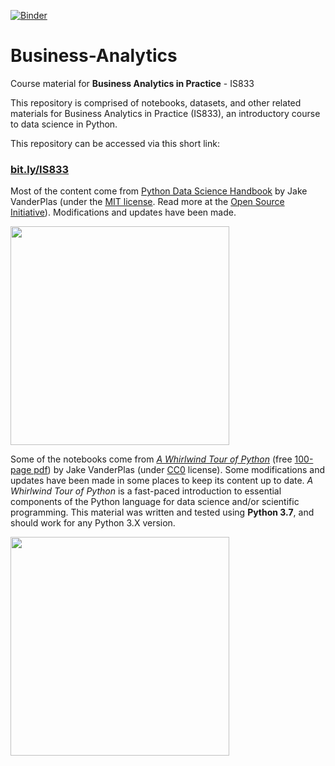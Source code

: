 [![Binder](https://mybinder.org/badge_logo.svg)](https://mybinder.org/v2/gh/soltaniehha/Business-Analytics.git/master)

# Business-Analytics
Course material for **Business Analytics in Practice** - IS833

This repository is comprised of notebooks, datasets, and other related materials for Business Analytics in Practice (IS833), an introductory course to data science in Python.

This repository can be accessed via this short link:
### [bit.ly/IS833](http://bit.ly/IS833)

Most of the content come from [Python Data Science Handbook](http://shop.oreilly.com/product/0636920034919.do) by Jake VanderPlas (under the [MIT license](LICENSE-CODE). Read more at the [Open Source Initiative](https://opensource.org/licenses/MIT)). Modifications and updates have been made.

<img src="https://github.com/soltaniehha/Business-Analytics/blob/master/figs/PDSH-cover.png?raw=true" align="center" width="350"/>

Some of the notebooks come from [*A Whirlwind Tour of Python*](http://www.oreilly.com/programming/free/a-whirlwind-tour-of-python.csp) (free [100-page pdf](http://www.oreilly.com/programming/free/files/a-whirlwind-tour-of-python.pdf)) by Jake VanderPlas (under [CC0](https://creativecommons.org/share-your-work/public-domain/cc0/) license). Some modifications and updates have been made in some places to keep its content up to date. *A Whirlwind Tour of Python* is a fast-paced introduction to essential components of the Python language for data science and/or scientific programming. This material was written and tested using **Python 3.7**, and should work for any Python 3.X version.

<img src="https://github.com/soltaniehha/Business-Analytics/blob/master/figs/cover-large.gif?raw=true" align="center" width="350"/>
